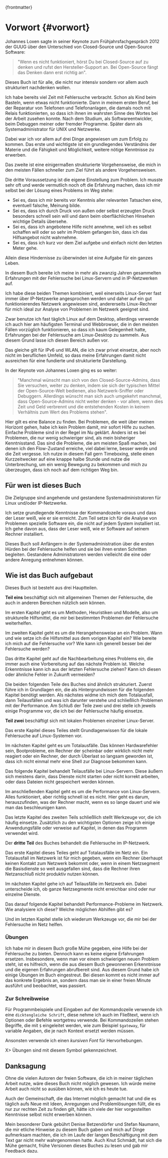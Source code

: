 {frontmatter}

# Vorwort {#vorwort}

Johannes Loxen sagte in seiner Keynote zum Frühjahrsfachgespräch 2012 der GUUG
über den Unterschied von Closed-Source und Open-Source Software:

> "Wenn es nicht funktioniert, hörst Du bei Closed-Source auf zu denken und
> rufst den Hersteller-Support an. Bei Open-Source fängt das Denken dann erst
> richtig an".

Dieses Buch ist für alle, die nicht nur intensiv sondern vor allem auch
strukturiert nachdenken wollen.

Ich habe bereits viel Zeit mit Fehlersuche verbracht.
Schon als Kind beim Basteln, wenn etwas nicht funktionierte.
Dann in meinem ersten Beruf, bei der Reparatur von Telefonen und
Telefonanlagen, die damals noch mit Relais funktionierten, so dass ich ihnen
im wahrsten Sinne des Wortes bei der Arbeit zusehen konnte.
Nach dem Studium, als Softwareentwickler, beim Debuggen meiner oder fremder
Programme.
Später dann als Systemadministrator für UNIX und Netzwerke.

Dabei war ich vor allem auf drei Dinge angewiesen um zum Erfolg zu kommen.
Das erste und wichtigste ist ein grundlegendes Verständnis der
Materie und die Fähigkeit und Möglichkeit, weitere nötige Kenntnisse zu
erwerben.
  
Das zweite ist eine einigermaßen strukturierte Vorgehensweise, die
mich in den meisten Fällen schneller zum Ziel führt als andere
Vorgehensweisen.

Die dritte Voraussetzung ist die eigene Einstellung zum Problem.
Ich musste sehr oft und werde vermutlich noch oft die Erfahrung machen, dass
ich mir selbst bei der Lösung eines Problems im Weg stehe:

*   Sei es, dass ich mir bereits vor Kenntnis aller relevanten Tatsachen
    eine, eventuell falsche, Meinung bilde.
*   Sei es, dass ich durch Druck von außen oder selbst erzeugten Druck
    besonders schnell sein will und dann beim oberflächlichen Hinsehen
    wichtige Details übersehe.
*   Sei es, dass ich angebotene Hilfe nicht annehme, weil ich es selbst
    schaffen will oder so sehr im Problem gefangen bin, dass ich das
    Hilfsangebot nicht wahrnehme.
*   Sei es, dass ich kurz vor dem Ziel aufgebe und einfach nicht den
    letzten Meter gehe.

Allein diese Hindernisse zu überwinden ist eine Aufgabe für ein ganzes Leben.

In diesem Buch bereite ich meine in mehr als zwanzig Jahren gesammelten
Erfahrungen mit der Fehlersuche bei Linux-Servern und in IP-Netzwerken auf.

Ich habe diese beiden Themen kombiniert, weil einerseits Linux-Server fast
immer über IP-Netzwerke angesprochen werden und daher auf ein gut
funktionierendes Netzwerk angewiesen sind, andererseits Linux-Rechner
für mich ideal zur Analyse von Problemen im Netzwerk geeignet sind.

Zwar benutze ich fast täglich Linux auf dem Desktop, allerdings verwende ich
auch hier am häufigsten Terminal und Webbrowser, die in den meisten Fällen
vorzüglich funktionieren, so dass ich kaum Gelegenheit hatte, Erfahrungen bei
der Fehlersuche am Linux-Desktop zu sammeln.
Aus diesem Grund lasse ich diesen Bereich außen vor.

Das gleiche gilt für IPv6 und WLAN, die ich zwar privat einsetze, aber
noch nicht im beruflichen Umfeld, so dass meine Erfahrungen damit nicht
ausreichen für eine fundierte und strukturierte Darstellung.

In der Keynote von Johannes Loxen ging es so weiter:

> "Manchmal wünscht man sich von den Closed-Source-Admins, dass Sie
> versuchen, weiter zu denken, indem sie sich der typischen Mittel der
> Open-Source-Welt bedienen, also Netzwerk-Sniffer oder Debuggern.
> Allerdings wünscht man sich auch umgekehrt manchmal, dass
> Open-Source-Admins nicht weiter denken - vor allem, wenn dies Zeit und
> Geld verbrennt und die entstehenden Kosten in keinem Verhältnis zum Wert
> des Problems stehen".

Hier gilt es eine Balance zu finden.
Bei Problemen, die weit über meinen Horizont gehen, habe ich kein Problem
damit, mir sofort Hilfe zu suchen.
Einfache Probleme sind in der Regel im Nu geklärt.
Anders ist es bei Problemen, die nur wenig schwieriger sind, als mein
bisheriger Kenntnisstand.
Das sind die Probleme, die am meisten Spaß machen, bei denen ich den
Flow-Zustand erreiche, viel dabei lerne, besser werde und die Zeit vergesse.
Ich nutze in diesem Fall gern Timeboxing, stelle einen Kurzzeitwecker auf eine
knappe halbe Stunde und nutze die Unterbrechung, um ein wenig Bewegung zu
bekommen und mich zu überzeugen, dass ich noch auf dem richtigen Weg bin.

## Für wen ist dieses Buch

Die Zielgruppe sind angehende und gestandene Systemadministratoren für
Linux und/oder IP-Netzwerke.

Ich setze grundlegende Kenntnisse der Kommandozeile voraus und dass der Leser
weiß, wie er sie erreicht.
Zum Teil setze ich für die Analyse von Problemen spezielle Software ein, die
nicht auf jedem System installiert ist.
Ich gehe davon aus, dass der Leser weiß, wie er Software auf seinem Rechner
installiert.

Dieses Buch soll Anfängern in der Systemadministration über die ersten Hürden
bei der Fehlersuche helfen und sie bei ihren ersten Schritten begleiten.
Gestandene Administratoren werden vielleicht die eine oder andere Anregung
entnehmen können.

## Wie ist das Buch aufgebaut

Dieses Buch ist besteht aus drei Hauptteilen.

**Teil eins** beschäftigt sich mit allgemeinen Themen der Fehlersuche, die
auch in anderen Bereichen nützlich sein können.

Im ersten Kapitel geht es um Methoden, Heuristiken und Modelle, also um
strukturelle Hilfsmittel, die mir bei bestimmten Problemen der Fehlersuche
weiterhelfen.

Im zweiten Kapitel geht es um die Herangehensweise an ein Problem.
Wann und wie setze ich die Hilfsmittel aus dem vorigen Kapitel ein?
Wie bereite ich mich auf die Fehlersuche vor?
Wie kann ich generell besser bei der Fehlersuche werden?

Das dritte Kapitel geht auf die Nachbearbeitung eines Problems ein, die
immer auch eine Vorbereitung auf das nächste Problem ist.
Welche Erkenntnisse kann ich aus der letzten Fehlersuche ziehen?
Kann ich diesen oder ähnliche Fehler in Zukunft vermeiden?

Die beiden folgenden Teile des Buches sind ähnlich strukturiert.
Zuerst führe ich in Grundlagen ein, die als Hintergrundwissen für die
folgenden Kapitel benötigt werden.
Als nächstes widme ich mich dem Totalausfall, dann Teilausfällen und was ich
darunter verstehe und schließlich Problemen mit der Performance.
Am Schluß der Teile zwei und drei stelle ich jeweils einige Programme vor,
die ich bei der Fehlersuche häufig einsetze.

**Teil zwei** beschäftigt sich mit lokalen Problemen einzelner Linux-Server.

Das erste Kapitel dieses Teiles stellt Grundlagenwissen für die lokale
Fehlersuche auf Linux-Systemen vor.

Im nächsten Kapitel geht es um Totalausfälle.
Das können Hardwarefehler sein, Bootprobleme, ein Rechner der scheinbar oder
wirklich nicht mehr reagiert oder ein Rechner, der durch Überlast so langsam
geworden ist, dass ich nicht einmal mehr eine Shell zur Diagnose bekommen kann.

Das folgende Kapitel behandelt Teilausfälle bei Linux-Servern.
Diese äußern sich meistens darin, dass Dienste nicht starten oder
nicht korrekt arbeiten, oder dass Dateien nicht gespeichert werden können.

Im anschließenden Kapitel geht es um die Performance von Linux-Servern.
Alles funktioniert, aber richtig schnell ist es nicht.
Hier geht es darum, herauszufinden, was der Rechner macht, wenn es so lange
dauert und wie man das beschleunigen kann.

Das letzte Kapitel des zweiten Teils schließlich stellt Werkzeuge
vor, die ich häufig einsetze.
Zusätzlich zu den wichtigsten Optionen zeige ich einige Anwendungsfälle
oder verweise auf Kapitel, in denen das Programm verwendet wird.

Der **dritte Teil** des Buches behandelt die Fehlersuche im IP-Netzwerk.

Das erste Kapitel dieses Teiles geht auf Totalausfälle im Netz ein.
Ein Totalausfall im Netzwerk ist für mich gegeben, wenn ein Rechner überhaupt
keinen Kontakt zum Netzwerk bekommt oder, wenn in einem Netzsegment die
Basisdienste so weit ausgefallen sind, dass die Rechner
ihren Netzanschluß nicht produktiv nutzen können.

Im nächsten Kapitel gehe ich auf Teilausfälle im Netzwerk ein.
Dabei unterscheide ich, ob ganze Netzsegmente nicht erreichbar sind oder
nur einzelne Dienste.

Das darauf folgende Kapitel behandelt Performance-Probleme im Netzwerk.
Wie analysiere ich diese?
Welche möglichen Abhilfen gibt es?

Und im letzten Kapitel stelle ich wiederum Werkzeuge vor, die mir bei der
Fehlersuche im Netz helfen.

### Übungen

Ich habe mir in diesem Buch große Mühe gegeben, eine Hilfe bei der Fehlersuche
zu bieten.
Dennoch kann es keine eigene Erfahrungen ersetzen.
Insbesondere, wenn man vor einem schwierigen neuen Problem steht, ist es
hilfreich, wenn die aus diesem Buch gewonnenen Erkenntnisse und die eigenen
Erfahrungen abrufbereit sind.
Aus diesem Grund habe ich einige Übungen im Buch eingestreut.
Bei diesen kommt es nicht immer auf das konkrete Ergebnis an, sondern
dass man sie in einer freien Minute ausführt und beobachtet, was passiert.

### Zur Schreibweise

Für Programmbeispiele und Eingaben auf der Kommandozeile verwende ich eine
`dicktengleiche Schrift`, diese nehme ich auch im Fließtext, wenn ich Optionen
oder Befehle wortgetreu verwende.
Bei Kommandozeilen stehen Begriffe, die mit `$` eingeleitet werden, wie zum
Beispiel `$gateway`, für variable Angaben, die je nach Kontext ersetzt werden
müssen.

Ansonsten verwende ich einen *kursiven Font* für Hervorhebungen.

X> Übungen sind mit diesem Symbol gekennzeichnet.

## Danksagung

Ohne die vielen Autoren der freien Software, die ich in meiner täglichen Arbeit
nutze, wäre dieses Buch nicht möglich gewesen. Ich würde meine Arbeit auch
nicht so ausüben können, wie ich es heute tue.

Auch der Gemeinschaft, die das Internet möglich gemacht hat und die es täglich
aufs Neue mit Ideen, Anregungen und Problemlösungen füllt, die es nur zur
rechten Zeit zu finden gilt, hätte ich viele der hier vorgestellten Kenntnisse
selbst nicht erwerben können.

Mein besonderer Dank gebührt Denise Betzendörfer und Stefan Naumann, die mir
etliche Hinweise zu diesem Buch gaben und mich auf Dinge aufmerksam machten,
die ich im Laufe der langen Beschäftigung mit dem Text gar nicht mehr
wahrgenommen hatte.
Auch Knut Schmädt, hat sich die Mühe gemacht, frühe
Versionen dieses Buches zu lesen und gab mir Feedback dazu.
